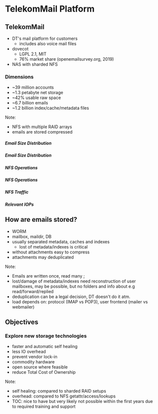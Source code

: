 <!-- .slide: data-state="section-break" id="section-break-1" data-timing="10s" -->
# TelekomMail Platform


<!-- .slide: data-state="normal" id="telekommail" data-timing="20s" data-menu-title="TelekomMail" -->
## TelekomMail

* DT's mail platform for customers <!-- .element class="fragment" data-fragment-index="1"-->
  * includes also voice mail files <!-- .element class="fragment" data-fragment-index="1"-->
* dovecot <!-- .element class="fragment" data-fragment-index="2"-->
  * LGPL 2.1, MIT <!-- .element class="fragment" data-fragment-index="2"-->
  * 76% market share (openemailsurvey.org, 2019) <!-- .element class="fragment" data-fragment-index="2"-->
* NAS with sharded NFS <!-- .element class="fragment" data-fragment-index="3"-->

### Dimensions <!-- .element class="fragment" data-fragment-index="5"-->
* ~39 million accounts <!-- .element class="fragment" data-fragment-index="5"-->
* ~1.3 petabyte net storage <!-- .element class="fragment" data-fragment-index="6"-->
* ~42% usable raw space <!-- .element class="fragment" data-fragment-index="7"-->
* ~6.7 billion emails <!-- .element class="fragment" data-fragment-index="8"-->
* ~1.2 billion index/cache/metadata files <!-- .element class="fragment" data-fragment-index="9"-->

Note: 
- NFS with multiple RAID arrays
- emails are stored compressed


<!-- Slide -->
##### Email Size Distribution
<canvas data-chart="bar">
<!--
{
 "data" : {
     "labels": ["<1k", "<5k", "<10k", "<50k", "<100k", "<500k", "<1m", "<50m", "<100m", ">100m"],

     "datasets": [
         {
             "data": [0, 0, 0, 0, 0, 0, 0, 0, 0, 0],
             "backgroundColor": [
                 "rgba(166, 206, 227, 0.6)",
                 "rgba(31, 120, 180, 0.6)",
                 "rgba(178, 223, 138, 0.6)",
                 "rgba(51, 160, 44, 0.6)",
                 "rgba(251, 154, 153, 0.6)",
                 "rgba(227, 26, 28, 0.6)",
                 "rgba(253, 191, 111, 0.6)",
                 "rgba(255, 127, 0, 0.6)",
                 "rgba(202, 178, 214, 0.6)"]
         }
     ]
 },
 "options": {
     "animateScale": "true",
     "responsive": "true",
     "legend": {
           "display": 0
     },
     "plugins": {
         "datalabels": {
             "align": "end",
             "anchor": "end",
             "display": 1
         }
     },
     "scales": {
         "yAxes": [{
             "gridLines": {
                 "color": "rgba(0, 0, 0, 0)"
             },
             "ticks": {
                 "display": 0,
		 "min": 356
             },
             "scaleLabel": {
                 "display": 1,
                 "labelString": "number of emails in million"
             }
         }],
         "xAxes": [{
             "gridLines": {
                 "color": "rgba(0, 0, 0, 0)"
             }
         }]
    }
 }
}
-->
</canvas>


<!-- Slide -->
##### Email Size Distribution
<canvas data-chart="bar">
<!--
{
 "data" : {
     "labels": ["<1k", "<5k", "<10k", "<50k", "<100k", "<500k", "<1m", "<50m", "<100m", ">100m"],

     "datasets": [
         {
             "data": [9, 227, 80, 356, 157, 140, 16, 28, 0.007, 0.001],
             "backgroundColor": [
                 "rgba(166, 206, 227, 0.6)",
                 "rgba(31, 120, 180, 0.6)",
                 "rgba(178, 223, 138, 0.6)",
                 "rgba(51, 160, 44, 0.6)",
                 "rgba(251, 154, 153, 0.6)",
                 "rgba(227, 26, 28, 0.6)",
                 "rgba(253, 191, 111, 0.6)",
                 "rgba(255, 127, 0, 0.6)",
                 "rgba(202, 178, 214, 0.6)"]
         }
     ]
 },
 "options": {
     "animateScale": "true",
     "responsive": "true",
     "legend": {
           "display": 0
     },
     "plugins": {
         "datalabels": {
             "align": "end",
             "anchor": "end",
             "display": 1
         }
     },
     "scales": {
         "yAxes": [{
             "gridLines": {
                 "color": "rgba(0, 0, 0, 0)"
             },
             "ticks": {
                 "display": 0
             },
             "scaleLabel": {
                 "display": 1,
                 "labelString": "number of emails in million"
             }
         }],
         "xAxes": [{
             "gridLines": {
                 "color": "rgba(0, 0, 0, 0)"
             }
         }]
    }
 }
}
-->
</canvas>

Note: emails over 50m very likely via IMAP, never sent


<!-- Slide -->
##### NFS Operations
<canvas data-chart="bar">
<!--
{
 "data" : {
     "labels": ["GETATTR", "ACCESS", "LOOKUP", "WRITE", "READ", "SETATTR", "RENAME", "REMOVE", "CREATE"],
     "datasets": [
         {
             "data": [28, 20, 15, 13, 8, 5, 3, 2, 1],
             "backgroundColor": [
                 "rgba(166, 206, 227, 0.6)",
                 "rgba(31, 120, 180, 0.6)",
                 "rgba(178, 223, 138, 0.6)",
                 "rgba(51, 160, 44, 0.6)",
                 "rgba(251, 154, 153, 0.6)",
                 "rgba(227, 26, 28, 0.6)",
                 "rgba(253, 191, 111, 0.6)",
                 "rgba(255, 127, 0, 0.6)",
                 "rgba(202, 178, 214, 0.6)"]
         }
     ]
 },
 "options": {
     "animateScale": "true",
     "responsive": "true",
     "legend": {
           "display": 0
     },
     "plugins": {
         "datalabels": {
             "align": "end",
             "anchor": "end"
         }
     },
     "scales": {
         "yAxes": [{
             "gridLines": {
                 "color": "rgba(0, 0, 0, 0)"
             },
             "ticks": {
                 "display": 0
             }
         }],
         "xAxes": [{
             "gridLines": {
                 "color": "rgba(0, 0, 0, 0)"
             }
         }]
     }
 }
}
-->
</canvas>


<!-- Slide -->
##### NFS Operations
<canvas data-chart="bar">
<!--
{
 "data" : {
     "labels": ["GETATTR", "ACCESS", "LOOKUP", "WRITE", "READ", "SETATTR", "RENAME", "REMOVE", "CREATE"],
     "datasets": [
         {
             "data": [28, 20, 15, 13, 8, 5, 3, 2, 1],
             "backgroundColor": [
                 "rgba(186, 186, 186, 0.2)",
                 "rgba(186, 186, 186, 0.2)",
                 "rgba(186, 186, 186, 0.2)",
                 "rgba(51, 160, 44, 0.6)",
                 "rgba(251, 154, 153, 0.6)",
                 "rgba(186, 186, 186, 0.2)",
                 "rgba(186, 186, 186, 0.2)",
                 "rgba(186, 186, 186, 0.2)"]
         }
     ]
 },
 "options": {
     "animateScale": "true",
     "responsive": "true",
     "legend": {
           "display": 0
     },
     "plugins": {
          "datalabels": {
              "align": "end",
              "anchor": "end"
          }
     },
     "scales": {
         "yAxes": [{
             "gridLines": {
                 "color": "rgba(0, 0, 0, 0)"
             },
             "ticks": {
                 "display": 0
             }
         }],
         "xAxes": [{
             "gridLines": {
                 "color": "rgba(0, 0, 0, 0)"
             }
         }]
     }
 }
}
-->
</canvas>


<!-- Slide -->
##### NFS Traffic
<canvas data-chart="bar">
<!--
{
 "data" : {
     "labels": ["GETATTR", "ACCESS", "LOOKUP", "WRITE", "READ", "SETATTR", "RENAME", "REMOVE", "CREATE"],
     "datasets": [
         {
             "data": [0.8 , 0.7 , 0.6 , 57.9 , 39.1 , 0.2 , 0.2 , 0.1, 0.1 ],
             "backgroundColor": [
                 "rgba(166, 206, 227, 0.6)",
                 "rgba(31, 120, 180, 0.6)",
                 "rgba(178, 223, 138, 0.6)",
                 "rgba(51, 160, 44, 0.6)",
                 "rgba(251, 154, 153, 0.6)",
                 "rgba(227, 26, 28, 0.6)",
                 "rgba(253, 191, 111, 0.6)",
                 "rgba(255, 127, 0, 0.6)",
                 "rgba(202, 178, 214, 0.6)"]
         }
     ]
 },
 "options": {
     "animateScale": "true",
     "responsive": "true",
     "legend": {
           "display": 0
     },
     "layout": {
            "padding": {
                "left": 0,
                "right": 0,
                "top": 10,
                "bottom": 0
            }
     },
     "plugins": {
         "datalabels": {
             "align": "end",
             "anchor": "end"
         }
     },
     "scales": {
         "yAxes": [{
             "gridLines": {
                 "color": "rgba(0, 0, 0, 0)"
             },
             "ticks": {
                 "display": 0
             }
         }],
         "xAxes": [{
             "gridLines": {
                 "color": "rgba(0, 0, 0, 0)"
             }
         }]
     }
 }
}
-->
</canvas>


<!-- Slide -->
##### Relevant IOPs
<canvas data-chart="bar">
<!--
{
 "data" : {
     "labels": ["max (TOTAL/WRITE/READ)", "avg (TOTAL/WRITE/READ)"],
     "datasets": [{
             "data": [835000, 390000],
             "backgroundColor": [ "rgba(166, 206, 227, 0.6)",
                                  "rgba(166, 206, 227, 0.6)" ]
         }, {
             "data": [108000, 50000],
             "backgroundColor": ["rgba(51, 160, 44, 0.6)",
                                 "rgba(51, 160, 44, 0.6)" ]
         }, {
             "data": [66000, 31000],
             "backgroundColor": ["rgba(251, 154, 153, 0.6)",
                                 "rgba(251, 154, 153, 0.6)" ]
         }
     ]
 },
 "options": {
     "animateScale": "true",
     "responsive": "true",
     "legend": {
           "display": 0
     },
     "layout": {
         "padding": {
             "left": 0,
             "right": 0,
             "top": 10,
             "bottom": 0
         }
     },
     "plugins": {
         "datalabels": {
             "align": "end",
             "anchor": "end"
         }
     },
     "scales": {
         "yAxes": [{
             "gridLines": {
                 "color": "rgba(0, 0, 0, 0)"
             },
             "ticks": {
                 "display": 0
             }
         }],
         "xAxes": [{
             "gridLines": {
                 "color": "rgba(0, 0, 0, 0)"
             }
         }]
    }
 }
}
-->
</canvas>


<!-- .slide: data-state="normal" id="store-emails" data-timing="20s" data-menu-title="How stored?" -->
## How are emails stored?

* WORM <!-- .element class="fragment" data-fragment-index="0"-->
* mailbox, maildir, DB <!-- .element class="fragment" data-fragment-index="1"-->
* usually separated metadata, caches and indexes <!-- .element class="fragment" data-fragment-index="2"-->
  * lost of metadata/indexes is critical <!-- .element class="fragment" data-fragment-index="2"-->
* without attachments easy to compress <!-- .element class="fragment" data-fragment-index="3"-->
* attachments may  deduplicated <!-- .element class="fragment" data-fragment-index="4"-->

Note: 
- Emails are written once, read many ; 
- lost/damage of metadata/indexes need reconstruction of user mailboxes, may be possible, but no folders and info about e.g read/forward/replied
- deduplication can be a legal decision, DT doesn't do it atm.
- load depends on: protocol (IMAP vs POP3), user frontend (mailer vs webmailer)


<!-- .slide: data-state="normal" id="project-motivation" data-timing="20s" data-menu-title="Project Motivation" -->
## Objectives

### Explore new storage technologies

* faster and automatic self healing <!-- .element class="fragment" data-fragment-index="1"-->
* less IO overhead <!-- .element class="fragment" data-fragment-index="2"-->
* prevent vendor lock-in <!-- .element class="fragment" data-fragment-index="3"-->
* commodity hardware <!-- .element class="fragment" data-fragment-index="4"-->
* open source where feasible <!-- .element class="fragment" data-fragment-index="5"-->
* reduce Total Cost of Ownership <!-- .element class="fragment" data-fragment-index="6"-->

Note: 
- self healing: compared to sharded RAID setups
- overhead: compared to NFS getattr/access/lookups
- TOC: nice to have but very likely not possible within the first years due to required training and support
